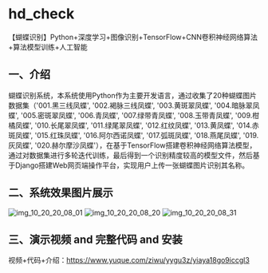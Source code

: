 # hd_check
【蝴蝶识别】Python+深度学习+图像识别+TensorFlow+CNN卷积神经网络算法+算法模型训练+人工智能

## 一、介绍
蝴蝶识别系统，本系统使用Python作为主要开发语言，通过收集了20种蝴蝶图片数据集（'001.黑三线凤蝶', '002.褐脉三线凤蝶', '003.黄斑翠凤蝶', '004.暗脉翠凤蝶', '005.密斑翠凤蝶', '006.青凤蝶', '007.绿带青凤蝶', '008.玉带青凤蝶', '009.柑橘凤蝶', '010.长尾翠凤蝶', '011.绿尾翠凤蝶', '012.红纹凤蝶', '013.黄凤蝶', '014.赤斑凤蝶', '015.红珠凤蝶', '016.阿尔西诺凤蝶', '017.弧斑凤蝶', '018.燕尾凤蝶', '019.灰凤蝶', '020.赫尔摩沙凤蝶'），在基于TensorFlow搭建卷积神经网络算法模型，通过对数据集进行多轮迭代训练，最后得到一个识别精度较高的模型文件，然后基于Django搭建Web网页端操作平台，实现用户上传一张蝴蝶图片识别其名称。

## 二、系统效果图片展示
![img_10_20_20_08_01](https://github.com/user-attachments/assets/c183664d-fa0f-4760-854d-85ff8922ae8d)
![img_10_20_20_08_20](https://github.com/user-attachments/assets/1c0d8416-fd59-4daf-9ddf-adfeab827287)
![img_10_20_20_08_31](https://github.com/user-attachments/assets/727c83a8-4db7-40a2-b6c3-80cff681061c)

## 三、演示视频 and 完整代码 and 安装
视频+代码+介绍：https://www.yuque.com/ziwu/yygu3z/yiaya18go9iccgl3
